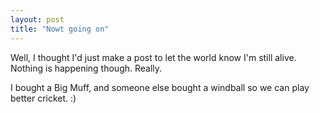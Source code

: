 ```yaml
---
layout: post
title: "Nowt going on"
---
```

Well, I thought I'd just make a post to let the world know I'm still alive.
Nothing is happening though. Really.

I bought a Big Muff, and someone else bought a windball so we can play better
cricket. :)

